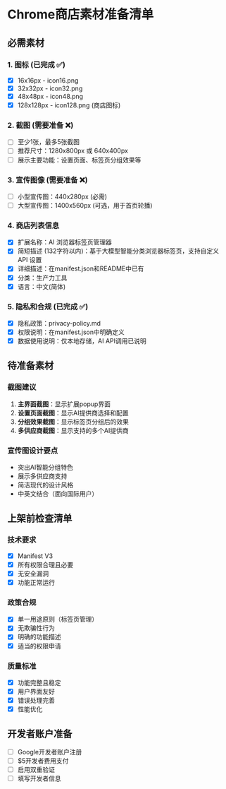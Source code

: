 # Chrome商店素材准备清单

## 必需素材

### 1. 图标 (已完成 ✅)
- [x] 16x16px - icon16.png
- [x] 32x32px - icon32.png  
- [x] 48x48px - icon48.png
- [x] 128x128px - icon128.png (商店图标)

### 2. 截图 (需要准备 ❌)
- [ ] 至少1张，最多5张截图
- [ ] 推荐尺寸：1280x800px 或 640x400px
- [ ] 展示主要功能：设置页面、标签页分组效果等

### 3. 宣传图像 (需要准备 ❌)
- [ ] 小型宣传图：440x280px (必需)
- [ ] 大型宣传图：1400x560px (可选，用于首页轮播)

### 4. 商店列表信息
- [x] 扩展名称：AI 浏览器标签页管理器
- [x] 简短描述 (132字符以内)：基于大模型智能分类浏览器标签页，支持自定义 API 设置
- [x] 详细描述：在manifest.json和README中已有
- [x] 分类：生产力工具
- [x] 语言：中文(简体)

### 5. 隐私和合规 (已完成 ✅)
- [x] 隐私政策：privacy-policy.md
- [x] 权限说明：在manifest.json中明确定义
- [x] 数据使用说明：仅本地存储，AI API调用已说明

## 待准备素材

### 截图建议
1. **主界面截图**：显示扩展popup界面
2. **设置页面截图**：显示AI提供商选择和配置
3. **分组效果截图**：显示标签页分组后的效果
4. **多供应商截图**：显示支持的多个AI提供商

### 宣传图设计要点
- 突出AI智能分组特色
- 展示多供应商支持
- 简洁现代的设计风格
- 中英文结合（面向国际用户）

## 上架前检查清单

### 技术要求
- [x] Manifest V3
- [x] 所有权限合理且必要
- [x] 无安全漏洞
- [x] 功能正常运行

### 政策合规
- [x] 单一用途原则（标签页管理）
- [x] 无欺骗性行为
- [x] 明确的功能描述
- [x] 适当的权限申请

### 质量标准
- [x] 功能完整且稳定
- [x] 用户界面友好
- [x] 错误处理完善
- [x] 性能优化

## 开发者账户准备
- [ ] Google开发者账户注册
- [ ] $5开发者费用支付
- [ ] 启用双重验证
- [ ] 填写开发者信息 
